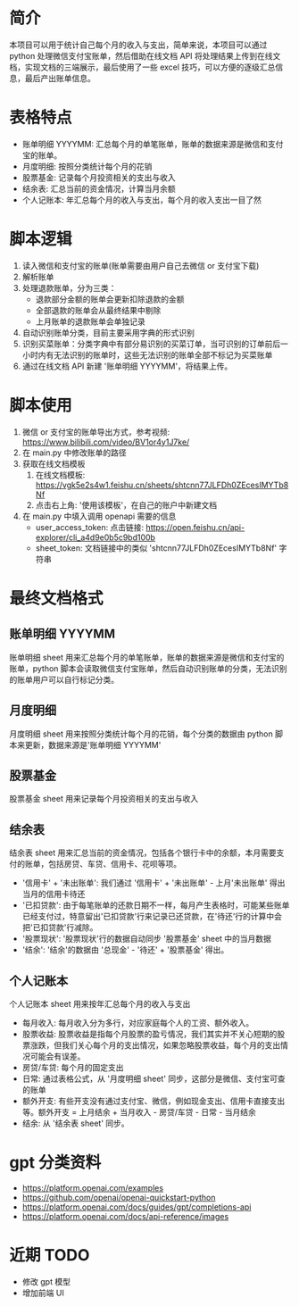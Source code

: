 # 简介
本项目可以用于统计自己每个月的收入与支出，简单来说，本项目可以通过 python 处理微信支付宝账单，然后借助在线文档 API 将处理结果上传到在线文档，实现文档的三端展示，最后使用了一些 excel 技巧，可以方便的逐级汇总信息，最后产出账单信息。

# 表格特点
- 账单明细 YYYYMM: 汇总每个月的单笔账单，账单的数据来源是微信和支付宝的账单。
- 月度明细: 按照分类统计每个月的花销
- 股票基金: 记录每个月投资相关的支出与收入
- 结余表: 汇总当前的资金情况，计算当月余额
- 个人记账本: 年汇总每个月的收入与支出，每个月的收入支出一目了然

# 脚本逻辑
1. 读入微信和支付宝的账单(账单需要由用户自己去微信 or 支付宝下载)
2. 解析账单
3. 处理退款账单，分为三类：
    - 退款部分金额的账单会更新扣除退款的金额
    - 全部退款的账单会从最终结果中剔除
    - 上月账单的退款账单会单独记录
4. 自动识别账单分类，目前主要采用字典的形式识别
5. 识别买菜账单：分类字典中有部分易识别的买菜订单，当可识别的订单前后一小时内有无法识别的账单时，这些无法识别的账单全部不标记为买菜账单
6. 通过在线文档 API 新建 '账单明细 YYYYMM'，将结果上传。

# 脚本使用
1. 微信 or 支付宝的账单导出方式，参考视频: https://www.bilibili.com/video/BV1or4y1J7ke/
2. 在 main.py 中修改账单的路径
3. 获取在线文档模板
    1. 在线文档模板: https://vgk5e2s4w1.feishu.cn/sheets/shtcnn77JLFDh0ZEcesIMYTb8Nf
    2. 点击右上角: '使用该模板'，在自己的账户中新建文档  
4. 在 main.py 中填入调用 openapi 需要的信息
    - user_access_token: 点击链接: https://open.feishu.cn/api-explorer/cli_a4d9e0b5c9bd100b
    - sheet_token: 文档链接中的类似 'shtcnn77JLFDh0ZEcesIMYTb8Nf' 字符串

# 最终文档格式
## 账单明细 YYYYMM
账单明细 sheet 用来汇总每个月的单笔账单，账单的数据来源是微信和支付宝的账单，python 脚本会读取微信支付宝账单，然后自动识别账单的分类，无法识别的账单用户可以自行标记分类。

## 月度明细
月度明细 sheet 用来按照分类统计每个月的花销，每个分类的数据由 python 脚本来更新，数据来源是'账单明细 YYYYMM'

## 股票基金
股票基金 sheet 用来记录每个月投资相关的支出与收入

## 结余表
结余表 sheet 用来汇总当前的资金情况，包括各个银行卡中的余额，本月需要支付的账单，包括房贷、车贷、信用卡、花呗等项。
- '信用卡' + '未出账单': 我们通过 '信用卡' + '未出账单' - 上月'未出账单' 得出当月的信用卡待还
- '已扣贷款': 由于每笔账单的还款日期不一样，每月产生表格时，可能某些账单已经支付过，特意留出'已扣贷款'行来记录已还贷款，在'待还'行的计算中会把'已扣贷款'行减除。
- '股票现状': '股票现状'行的数据自动同步 '股票基金' sheet 中的当月数据
- '结余': '结余'的数据由 '总现金' - '待还' + '股票基金' 得出。

## 个人记账本
个人记账本 sheet 用来按年汇总每个月的收入与支出

- 每月收入: 每月收入分为多行，对应家庭每个人的工资、额外收入。
- 股票收益: 股票收益是指每个月股票的盈亏情况，我们其实并不关心短期的股票涨跌，但我们关心每个月的支出情况，如果忽略股票收益，每个月的支出情况可能会有误差。
- 房贷/车贷: 每个月的固定支出
- 日常: 通过表格公式，从 '月度明细 sheet' 同步，这部分是微信、支付宝可查的账单
- 额外开支: 有些开支没有通过支付宝、微信，例如现金支出、信用卡直接支出等。额外开支 = 上月结余 + 当月收入 - 房贷/车贷 - 日常 - 当月结余
- 结余: 从 '结余表 sheet' 同步。

# gpt 分类资料
- https://platform.openai.com/examples
- https://github.com/openai/openai-quickstart-python
- https://platform.openai.com/docs/guides/gpt/completions-api
- https://platform.openai.com/docs/api-reference/images

# 近期 TODO
- 修改 gpt 模型
- 增加前端 UI
